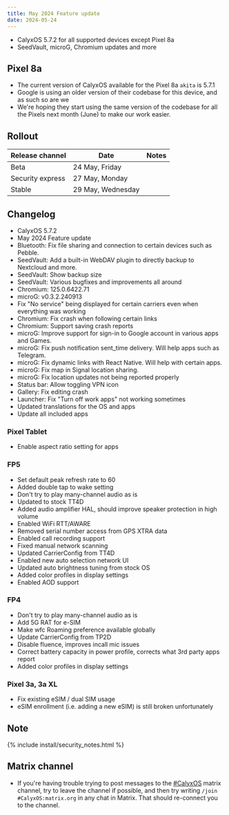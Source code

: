 ```yaml
---
title: May 2024 Feature update
date: 2024-05-24
---
```


* CalyxOS 5.7.2 for all supported devices except Pixel 8a
* SeedVault, microG, Chromium updates and more

## Pixel 8a
* The current version of CalyxOS available for the Pixel 8a `akita` is 5.7.1
* Google is using an older version of their codebase for this device, and as such so are we
* We're hoping they start using the same version of the codebase for all the Pixels next month (June) to make our work easier.

## Rollout

| Release channel  | Date   | Notes |
| ---------------- | ------ | ------ |
| Beta | 24 May, Friday |  |
| Security express | 27 May, Monday | |
| Stable | 29 May, Wednesday | |

## Changelog
* CalyxOS 5.7.2
* May 2024 Feature update
* Bluetooth: Fix file sharing and connection to certain devices such as Pebble.
* SeedVault: Add a built-in WebDAV plugin to directly backup to Nextcloud and more.
* SeedVault: Show backup size
* SeedVault: Various bugfixes and improvements all around
* Chromium: 125.0.6422.71
* microG: v0.3.2.240913
* Fix "No service" being displayed for certain carriers even when everything was working
* Chromium: Fix crash when following certain links
* Chromium: Support saving crash reports
* microG: Improve support for sign-in to Google account in various apps and Games. 
* microG: Fix push notification sent_time delivery. Will help apps such as Telegram.
* microG: Fix dynamic links with React Native. Will help with certain apps.
* microG: Fix map in Signal location sharing.
* microG: Fix location updates not being reported properly
* Status bar: Allow toggling VPN icon
* Gallery: Fix editing crash
* Launcher: Fix "Turn off work apps" not working sometimes
* Updated translations for the OS and apps
* Update all included apps

### Pixel Tablet
* Enable aspect ratio setting for apps

### FP5
* Set default peak refresh rate to 60
* Added double tap to wake setting
* Don't try to play many-channel audio as is
* Updated to stock TT4D
* Added audio amplifier HAL, should improve speaker protection in high volume
* Enabled WiFi RTT/AWARE
* Removed serial number access from GPS XTRA data
* Enabled call recording support
* Fixed manual network scanning
* Updated CarrierConfig from TT4D
* Enabled new auto selection network UI
* Updated auto brightness tuning from stock OS
* Added color profiles in display settings
* Enabled AOD support

### FP4
* Don't try to play many-channel audio as is
* Add 5G RAT for e-SIM
* Make wfc Roaming preference available globally
* Update CarrierConfig from TP2D
* Disable fluence, improves incall mic issues
* Correct battery capacity in power profile, corrects what 3rd party apps report
* Added color profiles in display settings

### Pixel 3a, 3a XL
* Fix existing eSIM / dual SIM usage
* eSIM enrollment (i.e. adding a new eSIM) is still broken unfortunately

## Note

{% include install/security_notes.html %}

## Matrix channel

* If you're having trouble trying to post messages to the [#CalyxOS](https://app.element.io/#/room/#CalyxOS:matrix.org) matrix channel, try to leave the channel if possible, and then try writing `/join #CalyxOS:matrix.org` in any chat in Matrix. That should re-connect you to the channel.

